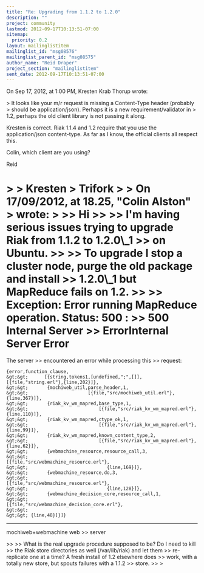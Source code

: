 ```yaml
---
title: "Re: Upgrading from 1.1.2 to 1.2.0"
description: ""
project: community
lastmod: 2012-09-17T10:13:51-07:00
sitemap:
  priority: 0.2
layout: mailinglistitem
mailinglist_id: "msg08576"
mailinglist_parent_id: "msg08575"
author_name: "Reid Draper"
project_section: "mailinglistitem"
sent_date: 2012-09-17T10:13:51-07:00
---
```


On Sep 17, 2012, at 1:00 PM, Kresten Krab Thorup  wrote:

&gt; It looks like your m/r request is missing a Content-Type header (probably 
&gt; should be application/json). Perhaps it is a new requirement/validator in 
&gt; 1.2, perhaps the old client library is not passing it along. 

Kresten is correct. Riak 1.1.4 and 1.2 require that you use the 
application/json content-type.
As far as I know, the official clients all respect this.

Colin, which client are you using?

Reid

&gt; 
&gt; Kresten
&gt; Trifork
&gt; 
&gt; On 17/09/2012, at 18.25, "Colin Alston"  
&gt; wrote:
&gt; 
&gt;&gt; Hi
&gt;&gt; 
&gt;&gt; I'm having serious issues trying to upgrade Riak from 1.1.2 to 1.2.0\\_1
&gt;&gt; on Ubuntu.
&gt;&gt; 
&gt;&gt; To upgrade I stop a cluster node, purge the old package and install
&gt;&gt; 1.2.0\\_1 but MapReduce fails on 1.2.
&gt;&gt; 
&gt;&gt; Exception: Error running MapReduce operation. Status: 500 :
&gt;&gt; 500 Internal Server
&gt;&gt; ErrorInternal Server Error
=====================

The server
&gt;&gt; encountered an error while processing this
&gt;&gt; request:  

```
{error,function_clause,
&gt;&gt;      [{string,tokens1,[undefined,";",[]],[{file,"string.erl"},{line,202}]},
&gt;&gt;       {mochiweb_util,parse_header,1,
&gt;&gt;                      [{file,"src/mochiweb_util.erl"},{line,367}]},
&gt;&gt;       {riak_kv_wm_mapred,base_type,1,
&gt;&gt;                          [{file,"src/riak_kv_wm_mapred.erl"},{line,110}]},
&gt;&gt;       {riak_kv_wm_mapred,ctype_ok,1,
&gt;&gt;                          [{file,"src/riak_kv_wm_mapred.erl"},{line,99}]},
&gt;&gt;       {riak_kv_wm_mapred,known_content_type,2,
&gt;&gt;                          [{file,"src/riak_kv_wm_mapred.erl"},{line,62}]},
&gt;&gt;       {webmachine_resource,resource_call,3,
&gt;&gt;                            [{file,"src/webmachine_resource.erl"},
&gt;&gt;                             {line,169}]},
&gt;&gt;       {webmachine_resource,do,3,
&gt;&gt;                            [{file,"src/webmachine_resource.erl"},
&gt;&gt;                             {line,128}]},
&gt;&gt;       {webmachine_decision_core,resource_call,1,
&gt;&gt;                                 [{file,"src/webmachine_decision_core.erl"},
&gt;&gt; 
&gt;&gt; {line,48}]}]}
```


---

mochiweb+webmachine web
&gt;&gt; server


&gt;&gt; 
&gt;&gt; What is the real upgrade procedure supposed to be? Do I need to kill
&gt;&gt; the Riak store directories as well (/var/lib/riak) and let them
&gt;&gt; re-replicate one at a time? A fresh install of 1.2 elsewhere does
&gt;&gt; work, with a totally new store, but spouts failures with a 1.1.2
&gt;&gt; store.
&gt;&gt; 
&gt; 
